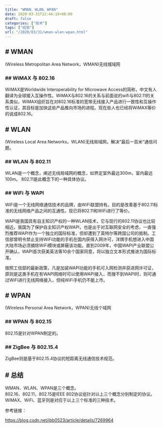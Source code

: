 ```yaml
---
title: "WMAN、WLAN、WPAN"
date: 2020-03-31T22:44:19+08:00
draft: false
categories: ["技术"]
tags: ["经验"]
url: "/2020/03/31/wman-wlan-wpan.html"
---
```


## # WMAN

(Wireless Metropolitan Area Network，WMAN)无线城域网



### ## WiMAX 与 802.16
WiMAX是Worldwide Interoperability for Microwave Access的简称，中文有人翻译为全球接入互操作性。WiMAX与802.16的关系与前面说的wifi与802.11的关系类似，WiMAX组织旨在对802.16标准的宽带无线接入产品进行一致性和互操作性认证，其目标是加快这些产品推向市场的进程。现在些人也已经将WiMAX等价的说成802.16。





## # WLAN
(Wireless Local Area Networks，WLAN)无线局域网，解决”最后一百米“通信问题。



### ## WLAN 与 802.11
WLAN是一个概念，阐述无线局域网的概念，如界定室外最远300m，室内最远100m。
802.11是此概念下的一种具体协议。



### ## WiFi 与 WAPI
WiFi是一个无线网络通信技术的品牌，由WiFi联盟持有。目的是改善基于802.11标准的无线网络产品之间的互通性。现已将802.11和WiFi进行了等价。

WAPI是我国具有自主知识产权的一种WLAN技术，它与现行的802.11协议也比较相近。我国为了保护自主知识产权WAPI，也是出于对互联网安全的考虑，一直强烈推荐WAPI作为一个独立的国际标准，但却遭到了英特尔等跨国公司的抵制。工信部曾明令禁止支持WiFi功能的手机在国内获得入网许可，洋牌手机想进入中国大陆市场必须摘除WiFi模块或屏蔽该功能。直到2009年，中国WAPI产业联盟公开确认，WAPI首次获美英法等10余个国家同意，将以独立文本形式推进为国际标准。

按照工信部的最新政策，凡是加装WAPI功能的手机可入网检测并获进网许可证，原则是这类手机在有WAPI网络时可以使用WAPI接入，而搜不到WAPI时，则可通过WiFi进行无线网络接入，但纯WiFi手机仍不能上市。





## # WPAN
(Wireless Personal Area Network，WPAN)无线个域网



### ## WPAN 与 802.15
802.15是针对WPAN制定的。



### ## ZigBee 与 802.15.4
ZigBee则是基于802.15.4协议的短距离无线通信技术规范。



## # 总结
WMAN、WLAN、WPAN是三个概念。  
802.16、802.11，802.15是IEEE 802协议组针对以上三个概念分别制定的协议。  
WiMAX、WiFi、蓝牙则是对应于以上三个标准的三种技术。  





参考链接：

https://blog.csdn.net/jbb0523/article/details/7269964